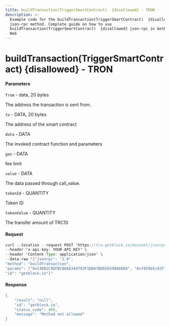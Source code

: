 ```yaml
---
title: buildTransaction(TriggerSmartContract)  {disallowed} - TRON
description: >-
  Example code for the buildTransaction(TriggerSmartContract)  {disallowed}
  json-rpc method. Сomplete guide on how to use
  buildTransaction(TriggerSmartContract)  {disallowed} json-rpc in GetBlock.io
  Web
---
```


# buildTransaction(TriggerSmartContract)  {disallowed} - TRON

#### Parameters

`from` - data, 20 bytes

The address the transaction is sent from.

`to` - DATA, 20 bytes

The address of the smart contract

`data` - DATA

The invoked contract function and parameters

`gas` - DATA

fee limit

`value` - DATA

The data passed through call\_value.

`tokenId` - QUANTITY

Token ID

`tokenValue` - QUANTITY

The transfer amount of TRC10

#### Request

```java
curl --location --request POST 'https://trx.getblock.io/mainnet/jsonrpc' \
--header 'x-api-key: YOUR-API-KEY' \
--header 'Content-Type: application/json' \
--data-raw '{"jsonrpc": "2.0",
"method": "buildTransaction",
"params": ["0xC4DB2C9DFBCB6AA344793F1DDA7BD656598A06D8", "0xf859b5c93f789f4bcffbe7cc95a71e28e5e6a5bd", "0x3be9ece7000000000000000000000000ba8e28bdb6e49fbb3f5cd82a9f5ce8363587f1f600000000000000000000000000000000000000000000000000000000000f42630000000000000000000000000000000000000000000000000000000000000001", "0x245498", "0xA", "1000035", 20],
"id": "getblock.io"}'
```

#### Response

```java
{
    "result": "null",
    "id": "getblock.io",
    "status_code": 405,
    "message": "Method not allowed"
}
```

